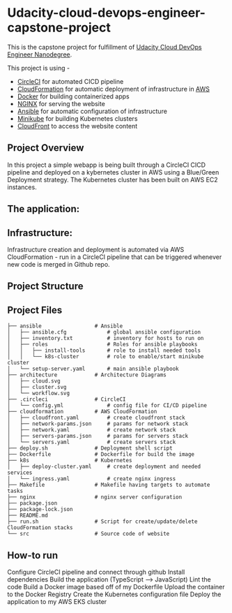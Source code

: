 # Udacity-cloud-devops-engineer-capstone-project
This is the capstone project for fulfillment of [Udacity Cloud DevOps Engineer Nanodegree](https://www.udacity.com/course/cloud-dev-ops-nanodegree--nd9991).

This project is using - 
* [CircleCI](https://circleci.com/) for automated CICD pipeline
* [CloudFormation](https://aws.amazon.com/cloudformation/) for automatic deployment of infrastructure in [AWS](https://aws.amazon.com/)
* [Docker](https://www.docker.com/) for building containerized  apps
* [NGINX](https://www.nginx.com/) for serving the website
* [Ansible](https://www.ansible.com/) for automatic configuration of infrastructure
* [Minikube](https://minikube.sigs.k8s.io/docs/) for building Kubernetes clusters
* [CloudFront](https://aws.amazon.com/cloudfront/) to access the website content

## Project Overview
In this project a simple webapp is being built through a CircleCI CICD pipeline and deployed on a kybernetes cluster in AWS using a Blue/Green Deployment strategy.
The Kubernetes cluster has been built on AWS EC2 instances.

## The application: 

## Infrastructure:
Infrastructure creation and deployment is automated via AWS CloudFormation - run in a CircleCI pipeline that can be triggered whenever new code is merged in Github repo.

## Project Structure

## Project Files
```
├── ansible                 # Ansible
│   ├── ansible.cfg             # global ansible configuration
│   ├── inventory.txt           # inventory for hosts to run on
│   ├── roles                   # Roles for ansible playbooks
│   │   ├── install-tools       # role to install needed tools
│   │   └── k8s-cluster         # role to enable/start minikube cluster
│   └── setup-server.yaml       # main ansible playbook
├── architecture            # Architecture Diagrams
│   ├── cloud.svg
│   ├── cluster.svg
│   └── workflow.svg
├── .circleci               # CircleCI
│   └── config.yml              # config file for CI/CD pipeline
├── cloudformation          # AWS CloudFormation
│   ├── cloudfront.yaml         # create cloudfront stack
│   ├── network-params.json     # params for network stack
│   ├── network.yaml            # create network stack
│   ├── servers-params.json     # params for servers stack
│   └── servers.yaml            # create servers stack
├── deploy.sh               # Deployment shell script
├── Dockerfile              # Dockerfile for build the image
├── k8s                     # Kubernetes
│   ├── deploy-cluster.yaml     # create deployment and needed services
│   └── ingress.yaml            # create nginx ingress
├── Makefile                # Makefile having targets to automate tasks
├── nginx                   # nginx server configuration
├── package.json
├── package-lock.json
├── README.md
├── run.sh                  # Script for create/update/delete CloudFormation stacks
└── src                     # Source code of website
```
## How-to run
Configure CircleCI pipeline and connect through github
Install dependencies
Build the application (TypeScript --> JavaScript)
Lint the code
Build a Docker image based off of my Dockerfile
Upload the container to the Docker Registry
Create the Kubernetes configuration file
Deploy the application to my AWS EKS cluster
